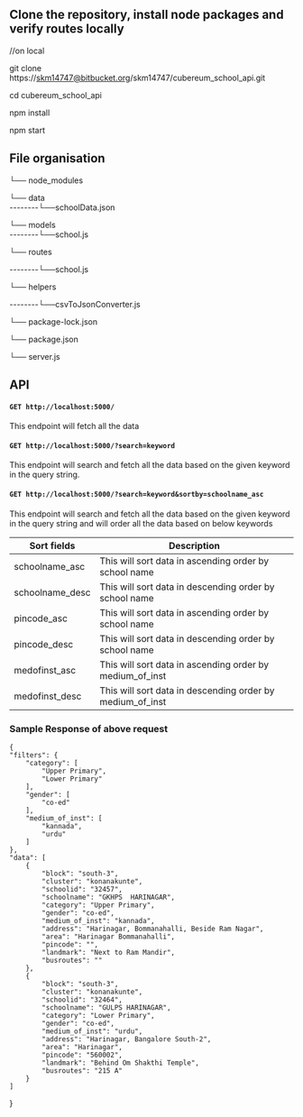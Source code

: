 ## Clone the repository, install node packages and verify routes locally

//on local

git clone https://skm14747@bitbucket.org/skm14747/cubereum_school_api.git

cd cubereum_school_api

npm install

npm start

## File organisation


└── node_modules

└── data  
--------└──schoolData.json  

└── models  
--------└──school.js

└── routes

--------└──school.js

└── helpers

--------└──csvToJsonConverter.js 

└── package-lock.json

└── package.json

└── server.js


## API
#### `GET http://localhost:5000/`
This endpoint will fetch all the data
#### `GET http://localhost:5000/?search=keyword`
This endpoint will search and fetch all the data based on the given keyword in the query string.
#### `GET http://localhost:5000/?search=keyword&sortby=schoolname_asc`
This endpoint will search and fetch all the data based on the given keyword in the query string and will order all the data based on below keywords

| Sort fields      | Description    |
| --------|---------|
| schoolname_asc  | This will sort data in ascending order by school name   |
| schoolname_desc | This will sort data in descending order by school name |
| pincode_asc  | This will sort data in ascending order by school name   |
| pincode_desc | This will sort data in descending order by school name |
| medofinst_asc  | This will sort data in ascending order by medium_of_inst   |
| medofinst_desc | This will sort data in descending order by medium_of_inst |

###  Sample Response of above request


    {
    "filters": {
        "category": [
            "Upper Primary",
            "Lower Primary"
        ],
        "gender": [
            "co-ed"
        ],
        "medium_of_inst": [
            "kannada",
            "urdu"
        ]
    },
    "data": [
        {
            "block": "south-3",
            "cluster": "konanakunte",
            "schoolid": "32457",
            "schoolname": "GKHPS  HARINAGAR",
            "category": "Upper Primary",
            "gender": "co-ed",
            "medium_of_inst": "kannada",
            "address": "Harinagar, Bommanahalli, Beside Ram Nagar",
            "area": "Harinagar Bommanahalli",
            "pincode": "",
            "landmark": "Next to Ram Mandir",
            "busroutes": ""
        },
        {
            "block": "south-3",
            "cluster": "konanakunte",
            "schoolid": "32464",
            "schoolname": "GULPS HARINAGAR",
            "category": "Lower Primary",
            "gender": "co-ed",
            "medium_of_inst": "urdu",
            "address": "Harinagar, Bangalore South-2",
            "area": "Harinagar",
            "pincode": "560002",
            "landmark": "Behind Om Shakthi Temple",
            "busroutes": "215 A"
        }
    ]
}




